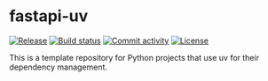 # fastapi-uv

[![Release](https://img.shields.io/github/v/release/acola/fastapi-uv)](https://img.shields.io/github/v/release/acola/fastapi-uv)
[![Build status](https://img.shields.io/github/actions/workflow/status/acola/fastapi-uv/main.yml?branch=main)](https://github.com/acola/fastapi-uv/actions/workflows/main.yml?query=branch%3Amain)
[![Commit activity](https://img.shields.io/github/commit-activity/m/acola/fastapi-uv)](https://img.shields.io/github/commit-activity/m/acola/fastapi-uv)
[![License](https://img.shields.io/github/license/acola/fastapi-uv)](https://img.shields.io/github/license/acola/fastapi-uv)

This is a template repository for Python projects that use uv for their dependency management.
